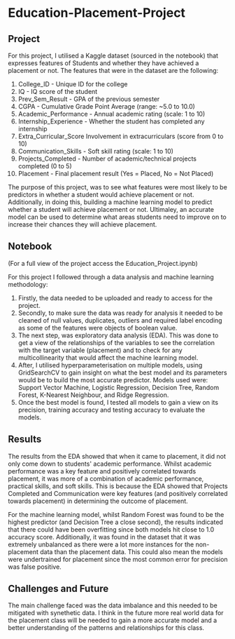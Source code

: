 # Education-Placement-Project

## Project

For this project, I utilised a Kaggle dataset (sourced in the notebook) that expresses features of Students and whether they have achieved a placement or not. The features that were in the dataset are the following:
1.   College_ID - Unique ID for the college
2.   IQ - IQ score of the student
3.   Prev_Sem_Result - GPA of the previous semester
4.   CGPA	- Cumulative Grade Point Average (range: ~5.0 to 10.0)
5.   Academic_Performance	- Annual academic rating (scale: 1 to 10)
6.   Internship_Experience - Whether the student has completed any internship
7.   Extra_Curricular_Score	Involvement in extracurriculars (score from 0 to 10)
8.   Communication_Skills	- Soft skill rating (scale: 1 to 10)
9.   Projects_Completed	- Number of academic/technical projects completed (0 to 5)
10.  Placement - Final placement result (Yes = Placed, No = Not Placed)

The purpose of this project, was to see what features were most likely to be predictors in whether a student would achieve placement or not. Additionally, in doing this, building a machine learning model to predict whether a student will achieve placement or not. Ultimaley, an accurate model can be used to determine what areas students need to improve on to increase their chances they will achieve placement.

## Notebook

(For a full view of the project access the Education_Project.ipynb)

For this project I followed through a data analysis and machine learning methodology:

1. Firstly, the data needed to be uploaded and ready to access for the project.
2. Secondly, to make sure the data was ready for analysis it needed to be cleaned of null values, duplicates, outliers and required label encoding as some of the features were objects of boolean value.
3. The next step, was exploratory data analysis (EDA). This was done to get a view of the relationships of the variables to see the correlation with the target variable (placement) and to check for any multicollinearity that would affect the machine learning model.
4. After, I utilised hyperparameterisation on multiple models, using GridSearchCV to gain insight on what the best model and its parameters would be to build the most accurate predictor. Models used were: Support Vector Machine, Logistic Regression, Decision Tree, Random Forest, K-Nearest Neighbour, and Ridge Regression.
6. Once the best model is found, I tested all models to gain a view on its precision, training accuracy and testing accuracy to evaluate the models.

## Results

The results from the EDA showed that when it came to placement, it did not only come down to students' academic performance. Whilst academic performance was a key feature and positively correlated towards placement, it was more of a combination of academic performance, practical skills, and soft skills. This is because the EDA showed that Projects Completed and Communication were key features (and positively correlated towards placement) in determining the outcome of placement. 

For the machine learning model, whilst Random Forest was found to be the highest predictor (and Decision Tree a close second), the results indicated that there could have been overfitting since both models hit close to 1.0 accuracy score. Additionally, it was found in the dataset that it was extremely unbalanced as there were a lot more instances for the non-placement data than the placement data. This could also mean the models were undertrained for placement since the most common error for precision was false positive.

## Challenges and Future

The main challenge faced was the data imbalance and this needed to be mitigated with synethetic data. I think in the future more real world data for the placement class will be needed to gain a more accurate model and a better understanding of the patterns and relationships for this class.
